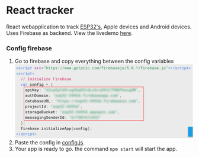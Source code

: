 # React tracker 
React webapplication to track [ESP32's](https://github.com/lab9k/Beacons/tree/master/Web/ESP32), Apple devices and Android devices. Uses Firebase as backend. View the livedemo [here](https://lab9k.github.io/ESPBibTracker).
### Config firebase 
1. Go to firebase and copy everything between the config variables 
![Example](https://github.com/lab9k/Beacons/blob/master/Web/React/example.png)
2. Paste the config in [config.js](https://github.com/lab9k/Beacons/blob/master/Web/React/src/config/config.js).
3. Your app is ready to go. the command `npm start` will start the app.